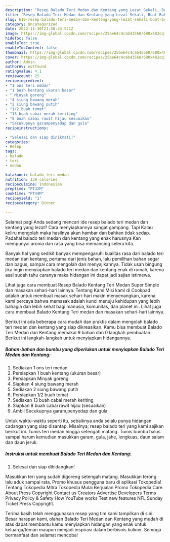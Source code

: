 ```yaml
---
description: "Resep Balado Teri Medan dan Kentang yang Lezat Sekali, Buat Buka Puasa}"
title: "Resep Balado Teri Medan dan Kentang yang Lezat Sekali, Buat Buka Puasa}"
slug: 610-resep-balado-teri-medan-dan-kentang-yang-lezat-sekali-buat-buka-puasa
category: Uncategorized
date: 2022-11-30T21:58:33.521Z
image: https://img-global.cpcdn.com/recipes/25ae64c4cab43560/680x482cq70/balado-teri-medan-dan-kentang-foto-resep-utama.jpg
hideToc: false
enableToc: true
enableTocContent: false
thumbnail: https://img-global.cpcdn.com/recipes/25ae64c4cab43560/680x482cq70/balado-teri-medan-dan-kentang-foto-resep-utama.jpg
cover: https://img-global.cpcdn.com/recipes/25ae64c4cab43560/680x482cq70/balado-teri-medan-dan-kentang-foto-resep-utama.jpg
author: Admin
authorAv: notfound
ratingvalue: 4.1
reviewcount: 25
recipeingredient:
- "1 ons teri medan"
- "1 buah kentang ukuran besar"
- " Minyak goreng"
- "4 siung bawang merah"
- "2 siung bawang putih"
- "1/2 buah tomat"
- "13 buah cabai merah keriting"
- "8 buah cabai rawit hijau sesuaikan"
- "Secukupnya garampenyedap dan gula"
recipeinstructions:

- "Selesai dan siap dinikmati!"
categories:
- Resep
tags:
- balado
- teri
- medan

katakunci: balado teri medan 
nutrition: 139 calories
recipecuisine: Indonesian
preptime: "PT32M"
cooktime: "PT44M"
recipeyield: "1"
recipecategory: Dinner

---
```



Selamat pagi Anda sedang mencari ide resep balado teri medan dan kentang yang lezat? Cara menyiapkannya sangat gampang. Tapi Kalau keliru mengolah maka hasilnya akan hambar dan bahkan tidak sedap. Padahal balado teri medan dan kentang yang enak harusnya Kan mempunyai aroma dan rasa yang bisa memancing selera kita.


Banyak hal yang sedikit banyak mempengaruhi kualitas rasa dari balado teri medan dan kentang, pertama dari jenis bahan, lalu pemilihan bahan segar dan bagus, sampai cara mengolah dan menyajikannya. Tidak usah bingung jika ingin menyiapkan balado teri medan dan kentang enak di rumah, karena asal sudah tahu caranya maka hidangan ini dapat jadi sajian istimewa.

Lihat juga cara membuat Resep Balado Kentang Teri Medan Super Simple dan masakan sehari-hari lainnya. Tentang Kami Misi kami di Cookpad adalah untuk membuat masak sehari-hari makin menyenangkan, karena kami percaya bahwa memasak adalah kunci menuju kehidupan yang lebih bahagia dan lebih sehat bagi manusia, komunitas, dan planet ini. Lihat juga cara membuat Balado Kentang Teri medan dan masakan sehari-hari lainnya.


Berikut ini ada beberapa cara mudah dan praktis dalam mengolah balado teri medan dan kentang yang siap dikreasikan. Kamu bisa membuat Balado Teri Medan dan Kentang memakai 9 bahan dan 0 langkah pembuatan. Berikut ini langkah-langkah untuk menyiapkan hidangannya.

<!--inarticleads1-->

##### Bahan-bahan dan bumbu yang diperlukan untuk menyiapkan Balado Teri Medan dan Kentang:

1. Sediakan 1 ons teri medan
1. Persiapkan 1 buah kentang (ukuran besar)
1. Persiapkan  Minyak goreng
1. Siapkan 4 siung bawang merah
1. Sediakan 2 siung bawang putih
1. Persiapkan 1/2 buah tomat
1. Sediakan 13 buah cabai merah keriting
1. Siapkan 8 buah cabai rawit hijau (sesuaikan)
1. Ambil Secukupnya garam,penyedap dan gula


Untuk waktu-waktu seperti itu, sebaiknya anda selalu punya hidangan cadangan yang siap disantap. Misalnya; resep balado teri yang kami sajikan berikut ini. Tumis teri medan hingga setengah matang. Tumis bumbu halus sampai harum kemudian masukkan garam, gula, jahe, lengkuas, daun salam dan daun jeruk. 

<!--inarticleads2-->

##### Instruksi untuk membuat Balado Teri Medan dan Kentang:


1. Selesai dan siap dihidangkan!

Masukkan teri yang sudah digoreng setengah matang. Masukkan terong lalu aduk sampai rata. Promo khusus pengguna baru di aplikasi Tokopedia! Tentang Tokopedia Mitra Tokopedia Mulai Berjualan Promo Tokopedia Care. About Press Copyright Contact us Creators Advertise Developers Terms Privacy Policy &amp; Safety How YouTube works Test new features NFL Sunday Ticket Press Copyright. 

Terima kasih telah menggunakan resep yang tim kami tampilkan di sini. Besar harapan kami, olahan Balado Teri Medan dan Kentang yang mudah di atas dapat membantu kamu menyiapkan hidangan yang enak untuk keluarga/teman maupun menjadi inspirasi dalam berbisnis kuliner. Semoga bermanfaat dan selamat mencoba!
